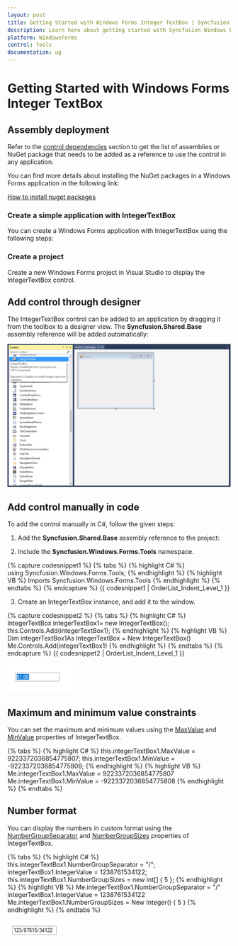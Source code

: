 ```yaml
---
layout: post
title: Getting Started with Windows Forms Integer TextBox | Syncfusion
description: Learn here about getting started with Syncfusion Windows Forms Integer TextBox (Integertextbox) control, its elements, and more.
platform: WindowsForms
control: Tools
documentation: ug
---
```


# Getting Started with Windows Forms Integer TextBox

## Assembly deployment

Refer to the [control dependencies](https://help.syncfusion.com/windowsforms/control-dependencies#integertextbox) section to get the list of assemblies or NuGet package that needs to be added as a reference to use the control in any application.

You can find more details about installing the NuGet packages in a Windows Forms application in the following link: 

[How to install nuget packages](https://help.syncfusion.com/windowsforms/installation/install-nuget-packages)

### Create a simple application with IntegerTextBox

You can create a Windows Forms application with IntegerTextBox using the following steps:

### Create a project

Create a new Windows Forms project in Visual Studio to display the IntegerTextBox control.

## Add control through designer

The IntegerTextBox control can be added to an application by dragging it from the toolbox to a designer view. The **Syncfusion.Shared.Base** assembly reference will be added automatically:

![IntegerTextBox control added by designer](Overview_images/wf-integer-text-box-control-added-designer.png) 

## Add control manually in code

To add the control manually in C#, follow the given steps:

1. Add the **Syncfusion.Shared.Base** assembly reference to the project: 
 
2. Include the **Syncfusion.Windows.Forms.Tools** namespace.

{% capture codesnippet1 %}
{% tabs %}
{% highlight C# %}
using Syncfusion.Windows.Forms.Tools;
{% endhighlight %}
{% highlight VB %}
Imports Syncfusion.Windows.Forms.Tools
{% endhighlight %}
{% endtabs %}
{% endcapture %}
{{ codesnippet1 | OrderList_Indent_Level_1 }}


3. Create an IntegerTextBox instance, and add it to the window.

{% capture codesnippet2 %}
{% tabs %}
{% highlight C# %}
IntegerTextBox integerTextBox1= new IntegerTextBox();
this.Controls.Add(integerTextBox1);
{% endhighlight %}
{% highlight VB %}
Dim integerTextBox1As IntegerTextBox = New IntegerTextBox()
Me.Controls.Add(integerTextBox1) 
{% endhighlight %}
{% endtabs %}
{% endcapture %}
{{ codesnippet2 | OrderList_Indent_Level_1 }}

![IntegerTextBox control added by code](Overview_images/wf-integer-text-box-control.png) 

## Maximum and minimum value constraints

You can set the maximum and minimum values using the [MaxValue](https://help.syncfusion.com/cr/windowsforms/Syncfusion.Windows.Forms.Tools.IntegerTextBox.html#Syncfusion_Windows_Forms_Tools_IntegerTextBox_MaxValue) and [MinValue](https://help.syncfusion.com/cr/windowsforms/Syncfusion.Windows.Forms.Tools.IntegerTextBox.html#Syncfusion_Windows_Forms_Tools_IntegerTextBox_MinValue) properties of IntegerTextBox.

{% tabs %}
{% highlight C# %}
this.integerTextBox1.MaxValue = 9223372036854775807;
this.integerTextBox1.MinValue = -9223372036854775808;
{% endhighlight %}
{% highlight VB %}
Me.integerTextBox1.MaxValue = 9223372036854775807
Me.integerTextBox1.MinValue = -9223372036854775808
{% endhighlight %}
{% endtabs %}

## Number format

You can display the numbers in custom format using the [NumberGroupSeparator](https://help.syncfusion.com/cr/windowsforms/Syncfusion.Windows.Forms.Tools.NumericTextBox.html#Syncfusion_Windows_Forms_Tools_NumericTextBox_NumberGroupSeparator) and [NumberGroupSizes](https://help.syncfusion.com/cr/windowsforms/Syncfusion.Windows.Forms.Tools.NumericTextBox.html#Syncfusion_Windows_Forms_Tools_NumericTextBox_NumberGroupSizes) properties of IntegerTextBox.

{% tabs %}
{% highlight C# %}
this.integerTextBox1.NumberGroupSeparator = "/";
integerTextBox1.IntegerValue = 1238761534122;
this.integerTextBox1.NumberGroupSizes = new int[] { 5 };
{% endhighlight %}
{% highlight VB %}
Me.integerTextBox1.NumberGroupSeparator = "/"
integerTextBox1.IntegerValue = 1238761534122
Me.integerTextBox1.NumberGroupSizes = New Integer() { 5 }
{% endhighlight %}
{% endtabs %}

![IntegerTextBox format](Overview_images/wf-integer-text-box-control-format.png) 
